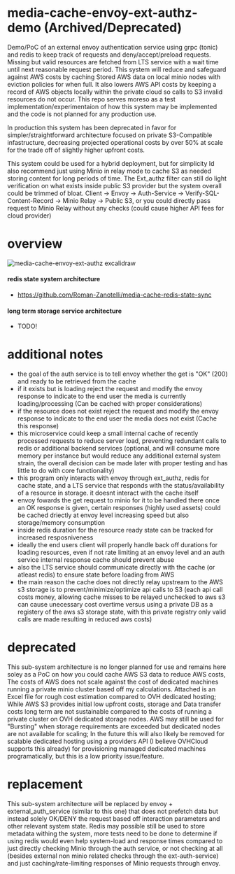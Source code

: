 # media-cache-envoy-ext-authz-demo (Archived/Deprecated)
Demo/PoC of an external envoy authentication service using grpc (tonic) and redis to keep track of requests and deny/accept/preload requests. Missing but valid resources are fetched from LTS service with a wait time until next reasonable request period.
This system will reduce and safeguard against AWS costs by caching Stored AWS data on local minio nodes with eviction policies for when full. It also lowers AWS API costs by keeping a record of AWS objects locally within the private cloud so calls to S3 invalid resources do not occur.
This repo serves moreso as a test implementation/experimentaion of how this system may be implemented and the code is not planned for any production use.

In production this system has been deprecated in favor for simpler/straightforward architecture focused on private S3-Compatible infastructure, decreasing projected operational costs by over 50% at scale for the trade off of slightly higher upfront costs.

This system could be used for a hybrid deployment, but for simplicity Id also recommend just using Minio in relay mode to cache S3 as needed storing content for long periods of time. The Ext_authz filter can still do light verification on what exists inside public S3 provider but the system overall could be trimmed of bloat. Client -> Envoy -> Auth-Service -> Verify-SQL-Content-Record -> Minio Relay -> Public S3, or you could directly pass request to Minio Relay without any checks (could cause higher API fees for cloud provider)
# overview
![media-cache-envoy-ext-authz excalidraw](https://github.com/user-attachments/assets/7ba5fde7-e64a-477f-855a-5b62ab300a64)
#### redis state system architecture
+ https://github.com/Roman-Zanotelli/media-cache-redis-state-sync
#### long term storage service architecture
+ TODO!
# additional notes
+ the goal of the auth service is to tell envoy whether the get is "OK" (200) and ready to be retrieved from the cache
+ if it exists but is loading reject the request and modify the envoy response to indicate to the end user the media is currently loading/processing (Can be cached with proper considerations)
+ if the resource does not exist reject the request and modify the envoy response to indicate to the end user the media does not exist (Cache this response)
+ this microservice could keep a small internal cache of recently processed requests to reduce server load, preventing redundant calls to redis or additional backend services (optional, and will consume more memory per instance but would reduce any additional external system strain, the overall decision can be made later with proper testing and has little to do with core functionality)
+ this program only interacts with envoy through ext_authz, redis for cache state, and a LTS service that responds with the status/availability of a resource in storage. it doesnt interact with the cache itself
+ envoy fowards the get request to minio for it to be handled there once an OK response is given, certain responses (highly used assets) could be cached driectly at envoy level increasing speed but also storage/memory consumption
+ inside redis duration for the resource ready state can be tracked for increased resposniveness
+ ideally the end users client will properly handle back off durations for loading resources, even if not rate limiting at an envoy level and an auth service internal response cache should prevent abuse
+ also the LTS service should communicate directly with the cache (or atleast redis) to ensure state before loading from AWS
+ the main reason the cache does not directly relay upstream to the AWS s3 storage is to prevent/minimize/optimize api calls to S3 (each api call costs money, allowing cache misses to be relayed unchecked to aws s3 can cause unecessary cost overtime versus using a private DB as a registery of the aws s3 storage state, with this private registry only valid calls are made resulting in reduced aws costs)

# deprecated
This sub-system architecture is no longer planned for use and remains here soley as a PoC on how you could cache AWS S3 data to reduce AWS costs, The costs of AWS does not scale against the cost of dedicated machines running a private minio cluster based off my calculations. Attached is an Excel file for rough cost estimation compared to OVH dedicated hosting; While AWS S3 provides initial low upfront costs, storage and Data transfer costs long term are not sustainable compared to the costs of running a private cluster on OVH dedicated storage nodes. AWS may still be used for "Bursting" when storage requirements are exceeded but dedicated nodes are not available for scaling; In the future this will also likely be removed for scalable dedicated hosting using a providers API (I believe OVHCloud supports this already) for provisioning managed dedicated machines programatically, but this is a low priority issue/feature.
# replacement
This sub-system architecture will be replaced by envoy + external_auth_service (similar to this one) that does not prefetch data but instead solely OK/DENY the request based off interaction parameters and other relevant system state. Redis may possible still be used to store metadata withing the system, more tests need to be done to determine if using redis would even help system-load and response times compared to just directly checking Minio through the auth service, or not checking at all (besides external non minio related checks through the ext-auth-service) and just caching/rate-limiting responses of Minio requests through envoy.
